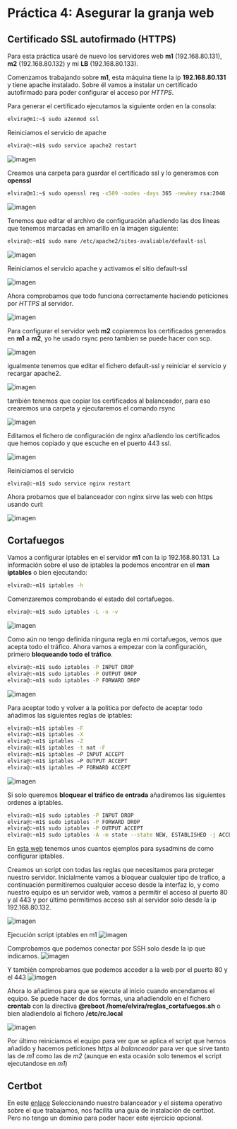 # Práctica 4: Asegurar la granja web

## Certificado SSL autofirmado (HTTPS)

Para esta práctica usaré de nuevo los servidores web **m1** (192.168.80.131), **m2** (192.168.80.132) y mi **LB** (192.168.80.133).

Comenzamos trabajando sobre **m1**, esta máquina tiene la ip **192.168.80.131** y tiene apache instalado. Sobre él vamos a instalar un certificado autofirmado para poder configurar el acceso por *HTTPS*.

Para generar el certificado ejecutamos la siguiente orden en la consola:

```bash
elvira@m1:~$ sudo a2enmod ssl
```

Reiniciamos el servicio de apache

```bash
elvira@:~m1$ sudo service apache2 restart
```

![imagen](https://github.com/layoel/SWAP2019/blob/master/PRACTICAS/Practica4/imagenes/1.JPG)

Creamos una carpeta para guardar el certificado ssl  y lo generamos con **openssl**

```bash
elvira@m1:~$ sudo openssl req -x509 -nodes -days 365 -newkey rsa:2048 -keyout /etc/apache2/ssl/apache.key -out /etc/apache2/ssl/apache.crt
```

![imagen](https://github.com/layoel/SWAP2019/blob/master/PRACTICAS/Practica4/imagenes/2.JPG)

Tenemos que editar el archivo de configuración añadiendo las dos líneas que tenemos marcadas en amarillo en la imagen siguiente:

```bash
elvira@:~m1$ sudo nano /etc/apache2/sites-avaliable/default-ssl
```

![imagen](https://github.com/layoel/SWAP2019/blob/master/PRACTICAS/Practica4/imagenes/3.JPG)

Reiniciamos el servicio apache y activamos el sitio default-ssl

![imagen](https://github.com/layoel/SWAP2019/blob/master/PRACTICAS/Practica4/imagenes/4.JPG)

Ahora comprobamos que todo funciona correctamente haciendo peticiones por *HTTPS* al servidor.

![imagen](https://github.com/layoel/SWAP2019/blob/master/PRACTICAS/Practica4/imagenes/5.JPG)

Para configurar el servidor web **m2** copiaremos los certificados generados en **m1** a **m2**, yo he usado rsync pero tambien se puede hacer con scp.

![imagen](https://github.com/layoel/SWAP2019/blob/master/PRACTICAS/Practica4/imagenes/7.JPG)

igualmente tenemos que editar el fichero default-ssl y reiniciar el servicio y recargar apache2.

![imagen](https://github.com/layoel/SWAP2019/blob/master/PRACTICAS/Practica4/imagenes/6.JPG)

también tenemos que copiar los certificados al balanceador, para eso crearemos una carpeta y ejecutaremos el comando rsync

![imagen](https://github.com/layoel/SWAP2019/blob/master/PRACTICAS/Practica4/imagenes/8.JPG)

Editamos el fichero de configuración de nginx añadiendo los certificados que hemos copiado y que escuche en el puerto 443 ssl.

![imagen](https://github.com/layoel/SWAP2019/blob/master/PRACTICAS/Practica4/imagenes/9.JPG)

Reiniciamos el servicio
```bash
elvira@:~m1$ sudo service nginx restart
```
Ahora probamos que el balanceador con nginx sirve las web con https usando curl:

![imagen](https://github.com/layoel/SWAP2019/blob/master/PRACTICAS/Practica4/imagenes/10.JPG)

## Cortafuegos

Vamos a configurar iptables en el servidor **m1** con la ip 192.168.80.131. La información sobre el uso de iptables la podemos encontrar en el **man iptables** o bien ejecutando:
```bash
elvira@:~m1$ iptables -h
```
Comenzaremos comprobando el estado del cortafuegos.
```bash
elvira@:~m1$ sudo iptables -L -n -v 
```
![imagen](https://github.com/layoel/SWAP2019/blob/master/PRACTICAS/Practica4/imagenes/11.JPG)

Como aún no tengo definida ninguna regla en mi cortafuegos, vemos que acepta todo el tráfico. Ahora vamos a empezar con la configuración, primero **bloqueando todo el tráfico**.

```bash
elvira@:~m1$ sudo iptables -P INPUT DROP 
elvira@:~m1$ sudo iptables -P OUTPUT DROP
elvira@:~m1$ sudo iptables -P FORWARD DROP
```
![imagen](https://github.com/layoel/SWAP2019/blob/master/PRACTICAS/Practica4/imagenes/12.JPG)

Para aceptar todo y volver a la politica por defecto de aceptar todo añadimos las siguientes reglas de iptables:
```bash
elvira@:~m1$ iptables -F
elvira@:~m1$ iptables -X
elvira@:~m1$ iptables -Z
elvira@:~m1$ iptables -t nat -F
elvira@:~m1$ iptables −P INPUT ACCEPT
elvira@:~m1$ iptables −P OUTPUT ACCEPT
elvira@:~m1$ iptables −P FORWARD ACCEPT
```
![imagen](https://github.com/layoel/SWAP2019/blob/master/PRACTICAS/Practica4/imagenes/13.JPG)

Si solo queremos **bloquear el tráfico de entrada** añadiremos las siguientes ordenes a iptables.

```bash
elvira@:~m1$ sudo iptables -P INPUT DROP 
elvira@:~m1$ sudo iptables -P FORWARD DROP
elvira@:~m1$ sudo iptables -P OUTPUT ACCEPT
elvira@:~m1$ sudo iptables -A -m state --state NEW, ESTABLISHED -j ACCEPT
```
En [esta web](http://www.seavtec.com/en/content/soporte/documentacion/iptables-howto-ejemplos-de-iptables-para-sysadmins) tenemos unos cuantos ejemplos para sysadmins de como configurar iptables.

Creamos un script con todas las reglas que necesitamos para proteger nuestro servidor. Inicialmente vamos a bloquear cualquier tipo de trafico, a continuación permitiremos cualquier acceso desde la interfaz lo, y como nuestro equipo es un servidor web, vamos a permitir el acceso al puerto 80 y al 443 y por último permitimos acceso ssh al servidor solo desde la ip 192.168.80.132.

![imagen](https://github.com/layoel/SWAP2019/blob/master/PRACTICAS/Practica4/imagenes/15.JPG)

Ejecución script iptables en m1
![imagen](https://github.com/layoel/SWAP2019/blob/master/PRACTICAS/Practica4/imagenes/14.JPG)

Comprobamos que podemos conectar por SSH solo desde la ip que indicamos.
![imagen](https://github.com/layoel/SWAP2019/blob/master/PRACTICAS/Practica4/imagenes/16.JPG)

Y también comprobamos que podemos acceder a la web por el puerto 80 y el 443
![imagen](https://github.com/layoel/SWAP2019/blob/master/PRACTICAS/Practica4/imagenes/17.JPG)

Ahora lo añadimos para que se ejecute al inicio cuando encendamos el equipo. Se puede hacer de dos formas, una añadiendolo en el fichero **crontab** con la directiva **@reboot /home/elvira/reglas_cortafuegos.sh** o bien aladiendolo al fichero **/etc/rc.local**

![imagen](https://github.com/layoel/SWAP2019/blob/master/PRACTICAS/Practica4/imagenes/18.JPG)

Por último reiniciamos el equipo para ver que se aplica el script que hemos añadido y hacemos peticiones h*ttps* al *balanceador* para ver que sirve tanto las de *m1* como las de *m2* (aunque en esta ocasión solo tenemos el script ejecutandose en *m1*)

## Certbot 

En este [enlace](https://certbot.eff.org/lets-encrypt/ubuntuxenial-nginx) Seleccionando nuestro balanceador y el sistema operativo sobre el que trabajamos, nos facilita una guia de instalación de certbot. Pero no tengo un dominio para poder hacer este ejercicio opcional.

